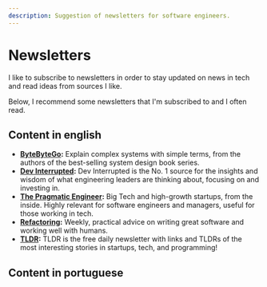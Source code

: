 ```yaml
---
description: Suggestion of newsletters for software engineers.
---
```


# Newsletters

I like to subscribe to newsletters in order to stay updated on news in tech and read ideas from sources I like.

Below, I recommend some newsletters that I'm subscribed to and I often read.

## Content in english

* [**ByteByteGo**](https://blog.bytebytego.com/?r=2ggcar)**:** Explain complex systems with simple terms, from the authors of the best-selling system design book series.
* [**Dev Interrupted**](https://devinterrupted.substack.com/)**:** Dev Interrupted is the No. 1 source for the insights and wisdom of what engineering leaders are thinking about, focusing on and investing in.
* [**The Pragmatic Engineer**](https://newsletter.pragmaticengineer.com/)**:** Big Tech and high-growth startups, from the inside. Highly relevant for software engineers and managers, useful for those working in tech.
* [**Refactoring**](https://refactoring.fm/?r=2ggcar)**:** Weekly, practical advice on writing great software and working well with humans.
* [**TLDR**](https://tldr.tech/)**:** TLDR is the free daily newsletter with links and TLDRs of the most interesting stories in startups, tech, and programming!

## Content in portuguese

